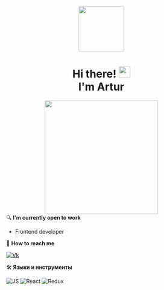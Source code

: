 <div id="header" align="center">
  <img src="https://media1.giphy.com/media/bAQH7WXKqtIBrPs7sR/giphy.gif?cid=790b76119fe73a30f22b1dc00b5839cd015568ff5a258e2f&rid=giphy.gif&ct=g" width="120"/>
</div>
<h1 align="center">
  Hi there! <img src="https://media.giphy.com/media/hvRJCLFzcasrR4ia7z/giphy.gif" width="30px"/>
  <div>I'm Artur</div>
</h1>
<div align="center">
  <img src="https://i.pinimg.com/originals/a5/35/60/a53560c8088900e266880f779dacced7.gif" height="300"/>
</div>
<div>
🔍 <strong>I'm currently open to work</strong>
                                                                                                      
- Frontend developer
                                                                                                      
📖 <b>How to reach me</b>

<a href="https://vk.com/id498666978">
  <img src="https://img.shields.io/badge/Artur-blue?style=for-the-badge&logo=VK&logoWidth=20&logoColor="white" alt="Vk" />
</a>
                                                                        
🛠️ <strong>Языки и инструменты</strong>

<div>
  <img src="https://img.shields.io/badge/JAVASCRIPT-black?style=for-the-badge&logo=Javascript&logoWidth=25&logoColor="black" alt="JS" />
  <img src="https://img.shields.io/badge/REACT-black?style=for-the-badge&logo=React&logoWidth=25&logoColor="532391" alt="React" />
  <img src="https://img.shields.io/badge/REDUX-black?style=for-the-badge&logo=Redux&logoWidth=25&logoColor="blue" alt="Redux" />
</div>
